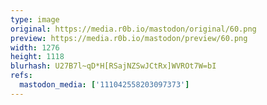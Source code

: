 ```yaml
---
type: image
original: https://media.r0b.io/mastodon/original/60.png
preview: https://media.r0b.io/mastodon/preview/60.png
width: 1276
height: 1118
blurhash: U27B7l~qD*H[RSajNZSwJCtRx]WVROt7W=bI
refs:
  mastodon_media: ['111042558203097373']
---
```



